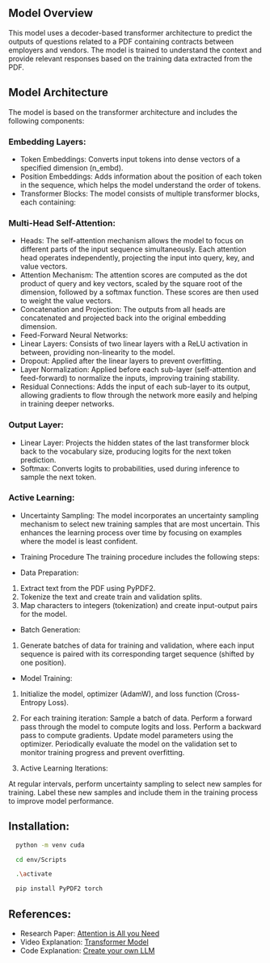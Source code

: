 ## Model Overview
This model uses a decoder-based transformer architecture to predict the outputs of questions related to a PDF containing contracts between employers and vendors. The model is trained to understand the context and provide relevant responses based on the training data extracted from the PDF.

## Model Architecture

The model is based on the transformer architecture and includes the following components:

### Embedding Layers:

- Token Embeddings: Converts input tokens into dense vectors of a specified dimension (n_embd).
- Position Embeddings: Adds information about the position of each token in the sequence, which helps the model understand the order of tokens.
- Transformer Blocks: The model consists of multiple transformer blocks, each containing:

### Multi-Head Self-Attention:
- Heads: The self-attention mechanism allows the model to focus on different parts of the input sequence simultaneously. Each attention head operates independently, projecting the input into query, key, and value vectors.
- Attention Mechanism: The attention scores are computed as the dot product of query and key vectors, scaled by the square root of the dimension, followed by a softmax function. These scores are then used to weight the value vectors.
- Concatenation and Projection: The outputs from all heads are concatenated and projected back into the original embedding dimension.
- Feed-Forward Neural Networks:
- Linear Layers: Consists of two linear layers with a ReLU activation in between, providing non-linearity to the model.
- Dropout: Applied after the linear layers to prevent overfitting.
- Layer Normalization: Applied before each sub-layer (self-attention and feed-forward) to normalize the inputs, improving training stability.
- Residual Connections: Adds the input of each sub-layer to its output, allowing gradients to flow through the network more easily and helping in training deeper networks.

### Output Layer:

- Linear Layer: Projects the hidden states of the last transformer block back to the vocabulary size, producing logits for the next token prediction.
- Softmax: Converts logits to probabilities, used during inference to sample the next token.


### Active Learning:

- Uncertainty Sampling: The model incorporates an uncertainty sampling mechanism to select new training samples that are most uncertain. This enhances the learning process over time by focusing on examples where the model is least confident.
- Training Procedure
The training procedure includes the following steps:

- Data Preparation:

1. Extract text from the PDF using PyPDF2.
2. Tokenize the text and create train and validation splits.
3. Map characters to integers (tokenization) and create input-output pairs for the model.

- Batch Generation:

1. Generate batches of data for training and validation, where each input sequence is paired with its corresponding target sequence (shifted by one position).

- Model Training:

1. Initialize the model, optimizer (AdamW), and loss function (Cross-Entropy Loss).
2. For each training iteration:
Sample a batch of data.
Perform a forward pass through the model to compute logits and loss.
Perform a backward pass to compute gradients.
Update model parameters using the optimizer.
Periodically evaluate the model on the validation set to monitor training progress and prevent overfitting.

3. Active Learning Iterations:

At regular intervals, perform uncertainty sampling to select new samples for training.
Label these new samples and include them in the training process to improve model performance.

## Installation:
```bash
  python -m venv cuda
  ```
```bash  
  cd env/Scripts
  ```  
```bash  
  .\activate
  ```  
```bash
  pip install PyPDF2 torch
 ```

## References:
- Research Paper: [Attention is All you Need](https://proceedings.neurips.cc/paper_files/paper/2017/file/3f5ee243547dee91fbd053c1c4a845aa-Paper.pdf)
- Video Explanation: [Transformer Model](https://www.youtube.com/live/SMZQrJ_L1vo?si=PXTreQ1YRCbCwf68)
- Code Explanation: [Create your own LLM](https://youtu.be/UU1WVnMk4E8?si=ExJu4wqBkFfkPgEl)